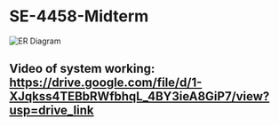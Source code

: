 # SE-4458-Midterm


![ER Diagram ](https://github.com/user-attachments/assets/4dfb8613-db92-4207-9089-db7a17ac8428)

## Video of system working: https://drive.google.com/file/d/1-XJqkss4TEBbRWfbhqL_4BY3ieA8GiP7/view?usp=drive_link
